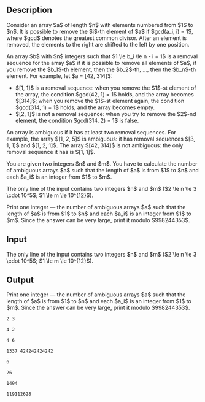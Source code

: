 ## Description

<div><p>Consider an array $a$ of length $n$ with elements numbered from $1$ to $n$. It is possible to remove the $i$-th element of $a$ if $gcd(a_i, i) = 1$, where $gcd$ denotes the greatest common divisor. After an element is removed, the elements to the right are shifted to the left by one position.</p><p>An array $b$ with $n$ integers such that $1 \le b_i \le n - i + 1$ is a <span class="tex-font-style-bf">removal sequence for the array $a$</span> if it is possible to remove all elements of $a$, if you remove the $b_1$-th element, then the $b_2$-th, ..., then the $b_n$-th element. For example, let $a = [42, 314]$:</p><ul> <li> $[1, 1]$ is a removal sequence: when you remove the $1$-st element of the array, the condition $gcd(42, 1) = 1$ holds, and the array becomes $[314]$; when you remove the $1$-st element again, the condition $gcd(314, 1) = 1$ holds, and the array becomes empty. </li><li> $[2, 1]$ is not a removal sequence: when you try to remove the $2$-nd element, the condition $gcd(314, 2) = 1$ is false. </li></ul><p>An array is <span class="tex-font-style-bf">ambiguous</span> if it has <span class="tex-font-style-bf">at least two</span> removal sequences. For example, the array $[1, 2, 5]$ is ambiguous: it has removal sequences $[3, 1, 1]$ and $[1, 2, 1]$. The array $[42, 314]$ is not ambiguous: the only removal sequence it has is $[1, 1]$.</p><p>You are given two integers $n$ and $m$. You have to calculate the number of <span class="tex-font-style-bf">ambiguous</span> arrays $a$ such that the length of $a$ is from $1$ to $n$ and each $a_i$ is an integer from $1$ to $m$.</p></div><div class="input-specification"><p>The only line of the input contains two integers $n$ and $m$ ($2 \le n \le 3 \cdot 10^5$; $1 \le m \le 10^{12}$).</p></div><div class="output-specification"><p>Print one integer — the number of ambiguous arrays $a$ such that the length of $a$ is from $1$ to $n$ and each $a_i$ is an integer from $1$ to $m$. Since the answer can be very large, print it modulo $998244353$.</p></div>

## Input

<p>The only line of the input contains two integers $n$ and $m$ ($2 \le n \le 3 \cdot 10^5$; $1 \le m \le 10^{12}$).</p>

## Output

<p>Print one integer — the number of ambiguous arrays $a$ such that the length of $a$ is from $1$ to $n$ and each $a_i$ is an integer from $1$ to $m$. Since the answer can be very large, print it modulo $998244353$.</p>





```input1
2 3
```




```input2
4 2
```




```input3
4 6
```




```input4
1337 424242424242
```




```output1
6
```




```output2
26
```




```output3
1494
```




```output4
119112628
```


